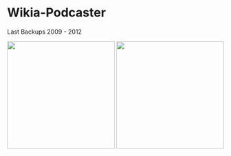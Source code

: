 Wikia-Podcaster
===============

Last Backups 2009 - 2012

<img width="250" src="https://raw.github.com/McCouman/Wikia-Podcaster/master/Cover/Cover-2010/Wikia%20Podcaster.png">

<img width="250" src="https://raw.github.com/McCouman/Wikia-Podcaster/master/Cover/Cover-2011/2.png">
